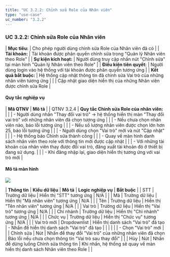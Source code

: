 ```yaml
---
title: "UC 3.2.2: Chỉnh sửa Role của Nhân viên"
type: "use-case"
uc_number: "3.2.2"
---
```


### UC 3.2.2: Chỉnh sửa Role của Nhân viên

| **Mục tiêu:** | Cho phép người dùng chỉnh sửa Role của Nhân viên đã có |
| **Tài khoản:** | Tài khoản được phân quyền chỉnh sửa trong "Quản lý Nhân viên theo Role" |
| **Sự kiện kích hoạt:** | Người dùng truy cập nhấn nút "Chỉnh sửa" tại màn hình "Quản lý Nhân viên theo Role" |
| **Điều kiện tiên quyết:** | Người dùng login vào hệ thống với tài khoản được phân quyền tương ứng |
| **Kết quả bắt buộc:** | Hệ thống cập nhật thông tin đã chỉnh sửa Vai trò của những nhân viên tương ứng |
|  | Cập nhật giao diện hiển thị của những Nhân viên được chỉnh sửa Role |

#### Quy tắc nghiệp vụ

| **Mã QTNV** | **Mô tả** |
| QTNV 3.2.4 | **Quy tắc Chỉnh sửa Role của nhân viên:** |
|  | - Người dùng nhấn "Thay đổi vai trò" -\> hệ thống hiển thị màn "Thay đổi vai trò" với những nhân viên đã chọn tương ứng |
|  | - Nếu chưa chọn nhân viên nào, báo lỗi tương ứng |
|  | - Nếu số lượng nhân viên được chọn lớn hơn 25, báo lỗi tương ứng |
|  | - Người dùng chọn "Vai trò" mới và nút "Cập nhật" |
|  | - Hệ thống báo Chỉnh sửa thành công |
|  | - Quay về màn hình danh sách nhân viên theo role với thông tin mới được cập nhật |
|  | - Với những tài khoản của nhân viên thay được đổi vai trò, đăng xuất tài khoản đó ở thiết bị đang sử dụng. |
|  | - Khi đăng nhập lại, giao diện hiển thị tương ứng với vai trò mới |

#### Mô tả màn hình

![](media/image1.png)

| **Thông tin** | **Kiểu dữ liệu** | **Mô tả** | **Logic nghiệp vụ** | **Bắt buộc** |
| STT | Trường dữ liệu | Hiển thị "STT" tương ứng | N/A |  |
| Mã | Trường dữ liệu | Hiển thị "Mã nhân viên" tương ứng | N/A |  |
| Tên | Trường dữ liệu | Hiển thị "Tên nhân viên" tương ứng | N/A |  |
| Vai trò | Trường dữ liệu | Hiển thị "Vai trò" tương ứng | N/A |  |
| Chi nhánh | Trường dữ liệu | Hiển thị "Chi nhánh" tương ứng | N/A |  |
| Chức vụ | Trường dữ liệu | Hiển thị "Chức vụ" tương ứng | N/A |  |
| Vai trò mới | Dropdownlist | Hiển thị danh sách "Vai trò" đã tạo | \- Nhấn để hiển thị danh sách "Vai trò" đã tạo |  |
|  |  |  | \- Chọn "Vai trò" mới |  |
| Chỉnh sửa | Nút | Nhấn để thay đổi "Vai trò" của những nhân viên đã chọn | Báo lỗi nếu chưa chọn thông tin "Vai trò sau thay đổi" |  |
| Hủy | Nút | Nhấn để dừng luồng Chỉnh sửa thông tin | Khi nhấn, hệ thống sẽ quay về màn hiển thị danh sách Nhân viên theo Role |  |
